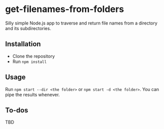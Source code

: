 # get-filenames-from-folders

Silly simple Node.js app to traverse and return file names from a directory and its subdirectories.

## Installation

- Clone the repository
- Run `npm install`

## Usage

Run `npm start --dir <the folder>` or `npm start -d <the folder>`. You can pipe the results whenever.


## To-dos

TBD

